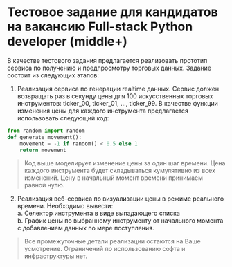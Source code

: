 # Тестовое задание для кандидатов на вакансию Full-stack Python developer (middle+)  
В качестве тестового задания предлагается реализовать прототип сервиса по получению
и предпросмотру торговых данных.
Задание состоит из следующих этапов:
1. Реализация сервиса по генерации realtime данных.
Сервис должен возвращать раз в секунду цены для 100 искусственных торговых
инструментов: ticker_00, ticker_01, …, ticker_99.
В качестве функции изменения цены для каждого инструмента предлагается
использовать следующий код:
```python  
from random import random
def generate_movement():
    movement = -1 if random() < 0.5 else 1
    return movement
```
> Код выше моделирует изменение цены за один шаг времени.
Цена каждого инструмента будет складываться кумулятивно из всех изменений.
Цену в начальный момент времени принимаем равной нулю.  
2. Реализация веб-сервиса по визуализации цены в режиме реального времени.
Необходимо вывести:  
a. Селектор инструмента в виде выпадающего списка  
b. График цены по выбранному инструменту от начального момента с
добавлением данных по мере поступления.  
>Все промежуточные детали реализации остаются на Ваше усмотрение.
Ограничений по использованию софта и инфраструктуры нет.